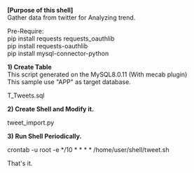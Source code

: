 <B>[Purpose of this shell]</B><br>
Gather data from twitter for Analyzing trend.<br>

Pre-Require:<br>
pip install requests requests_oauthlib <br>
pip install requests-oauthlib <br>
pip install mysql-connector-python <br>


<B>1) Create Table</B> <br>
This script generated on the MySQL8.0.11 (With mecab plugin) <br>
This sample use "APP" as target database.

T_Tweets.sql <br>

<B>2) Create Shell and Modify it.</B><br>

  tweet_import.py <br>

<B>3) Run Shell Periodically.</B><br>

crontab -u root -e
*/10 * * * * /home/user/shell/tweet.sh

That's it.